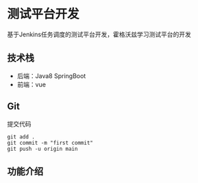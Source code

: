 # 测试平台开发

基于Jenkins任务调度的测试平台开发，霍格沃兹学习测试平台的开发



## 技术栈

- 后端：Java8 SpringBoot
- 前端：vue



## Git

提交代码

```shell
git add .
git commit -m "first commit"
git push -u origin main
```



## 功能介绍

